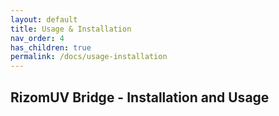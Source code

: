 ```yaml
---
layout: default
title: Usage & Installation
nav_order: 4
has_children: true
permalink: /docs/usage-installation
---
```


## RizomUV Bridge - Installation and Usage
